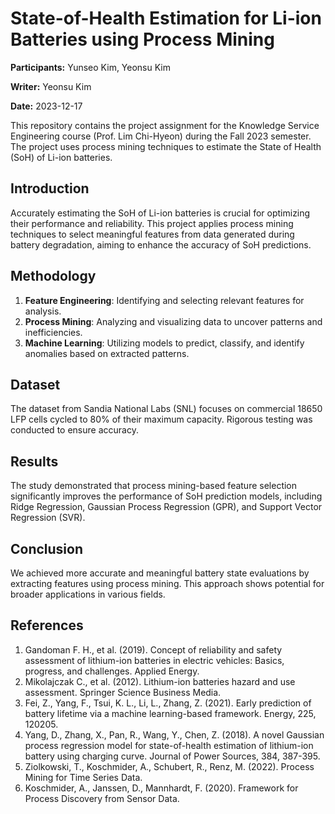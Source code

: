 # State-of-Health Estimation for Li-ion Batteries using Process Mining

**Participants:** Yunseo Kim, Yeonsu Kim

**Writer:** Yeonsu Kim

**Date:** 2023-12-17

This repository contains the project assignment for the Knowledge Service Engineering course (Prof. Lim Chi-Hyeon) during the Fall 2023 semester. The project uses process mining techniques to estimate the State of Health (SoH) of Li-ion batteries.

## Introduction
Accurately estimating the SoH of Li-ion batteries is crucial for optimizing their performance and reliability. This project applies process mining techniques to select meaningful features from data generated during battery degradation, aiming to enhance the accuracy of SoH predictions.

## Methodology
1. **Feature Engineering**: Identifying and selecting relevant features for analysis.
2. **Process Mining**: Analyzing and visualizing data to uncover patterns and inefficiencies.
3. **Machine Learning**: Utilizing models to predict, classify, and identify anomalies based on extracted patterns.

## Dataset
The dataset from Sandia National Labs (SNL) focuses on commercial 18650 LFP cells cycled to 80% of their maximum capacity. Rigorous testing was conducted to ensure accuracy.

## Results
The study demonstrated that process mining-based feature selection significantly improves the performance of SoH prediction models, including Ridge Regression, Gaussian Process Regression (GPR), and Support Vector Regression (SVR).

## Conclusion
We achieved more accurate and meaningful battery state evaluations by extracting features using process mining. This approach shows potential for broader applications in various fields.

## References
1. Gandoman F. H., et al. (2019). Concept of reliability and safety assessment of lithium-ion batteries in electric vehicles: Basics, progress, and challenges. Applied Energy.
2. Mikolajczak C., et al. (2012). Lithium-ion batteries hazard and use assessment. Springer Science Business Media.
3. Fei, Z., Yang, F., Tsui, K. L., Li, L., Zhang, Z. (2021). Early prediction of battery lifetime via a machine learning-based framework. Energy, 225, 120205.
4. Yang, D., Zhang, X., Pan, R., Wang, Y., Chen, Z. (2018). A novel Gaussian process regression model for state-of-health estimation of lithium-ion battery using charging curve. Journal of Power Sources, 384, 387-395.
5. Ziolkowski, T., Koschmider, A., Schubert, R., Renz, M. (2022). Process Mining for Time Series Data.
6. Koschmider, A., Janssen, D., Mannhardt, F. (2020). Framework for Process Discovery from Sensor Data.
